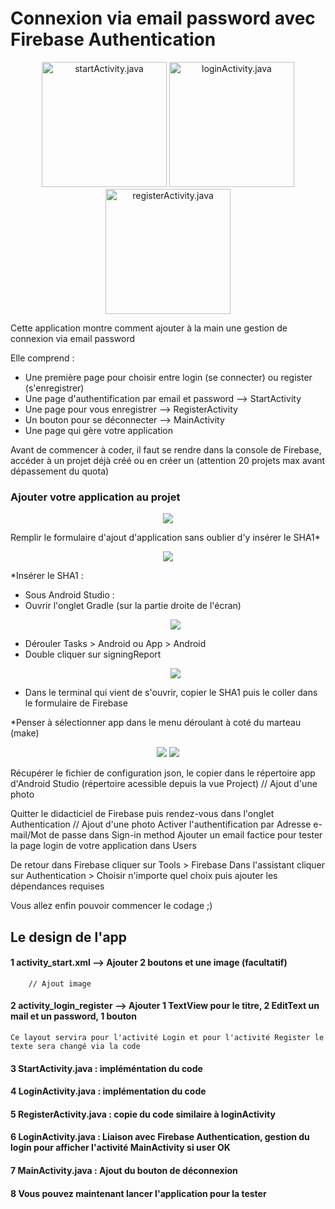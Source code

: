 # Connexion via email password avec Firebase Authentication

<p align="center">
  <img src="https://samuelvialle.com/imgGit/startActivity.png" width="200" title="startActivity.java">
  <img src="https://samuelvialle.com/imgGit/loginActivity.png" width="200" title="loginActivity.java">
  <img src="https://samuelvialle.com/imgGit/registerActivity.png" width="200" title="registerActivity.java">
</p>

Cette application montre comment ajouter à la main une gestion de connexion via email password
     
Elle comprend : 
   - Une première page pour choisir entre login (se connecter) ou register (s'enregistrer)
   - Une page d'authentification par email et password --> StartActivity
   - Une page pour vous enregistrer --> RegisterActivity
   - Un bouton pour se déconnecter --> MainActivity
   - Une page qui gère votre application

Avant de commencer à coder, il faut se rendre dans la console de Firebase, accéder à un projet déjà créé ou en créer un (attention 20 projets max avant dépassement du quota)
     
### Ajouter votre application au projet
<p align="center">
     <img src="https://samuelvialle.com/imgGit/addAppToFB.png">
</p>
Remplir le formulaire d'ajout d'application sans oublier d'y insérer le SHA1*
<p align="center">
     <img src="https://samuelvialle.com/imgGit/addAppToFirebase.png">
</p>

*Insérer le SHA1 :
- Sous Android Studio :
- Ouvrir l'onglet Gradle (sur la partie droite de l'écran)</td>
     <p align="center">
          <img src="https://samuelvialle.com/imgGit/Gradle.png">
     </p>
- Dérouler Tasks > Android ou App > Android 
- Double cliquer sur signingReport
     <p align="center">
          <img src="https://samuelvialle.com/imgGit/Gradle2.png">
     </p>
- Dans le terminal qui vient de s'ouvrir, copier le SHA1 puis le coller dans le formulaire de Firebase

*Penser à sélectionner app dans le menu déroulant à coté du marteau (make) 
 <p align="center">
          <img src="https://samuelvialle.com/imgGit/selctApp.png">
          <img src="https://samuelvialle.com/imgGit/selctApp2.png">
     </p>

Récupérer le fichier de configuration json, le copier dans le répertoire app d'Android Studio (répertoire acessible depuis la vue Project)
 // Ajout d'une photo
        
Quitter le didacticiel de Firebase puis rendez-vous dans l'onglet Authentication
            // Ajout d'une photo
Activer l'authentification par Adresse e-mail/Mot de passe dans Sign-in method
Ajouter un email factice pour tester la page login de votre application dans Users
     
De retour dans Firebase cliquer sur Tools > Firebase
Dans l'assistant cliquer sur Authentication > Choisir n'importe quel choix puis ajouter les dépendances requises          

Vous allez enfin pouvoir commencer le codage ;)
                
## Le design de l'app

#### 1 activity_start.xml --> Ajouter 2 boutons et une image (facultatif)
        // Ajout image 
     
#### 2 activity_login_register --> Ajouter 1 TextView pour le titre, 2 EditText un mail et un password, 1 bouton
    Ce layout servira pour l'activité Login et pour l'activité Register le texte sera changé via la code  

#### 3 StartActivity.java : impléméntation du code

#### 4 LoginActivity.java : implémentation du code

#### 5 RegisterActivity.java : copie du code similaire à loginActivity

#### 6 LoginActivity.java : Liaison avec Firebase Authentication, gestion du login pour afficher l'activité MainActivity si user OK

#### 7 MainActivity.java : Ajout du bouton de déconnexion

#### 8 Vous pouvez maintenant lancer l'application pour la tester
        
        
